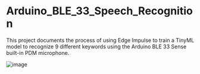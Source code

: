 # Arduino_BLE_33_Speech_Recognition
This project documents the process of using Edge Impulse to train a TinyML model to recognize 9 different keywords using the Arduino BLE 33 Sense built-in PDM microphone.


![image](https://user-images.githubusercontent.com/50542181/148625199-588cddef-b2d4-4d8d-bafd-8f47f796fb8a.png)
